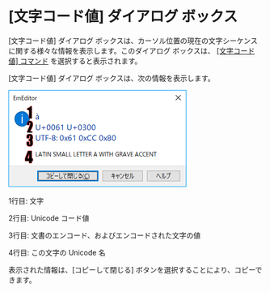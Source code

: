 # \[文字コード値\] ダイアログ ボックス

\[文字コード値\] ダイアログ ボックスは、カーソル位置の現在の文字シーケンスに関する様々な情報を表示します。このダイアログ ボックスは、 [\[文字コード値\] コマンド](../../cmd/view/watch_char_code) を選択すると表示されます。

\[文字コード値\] ダイアログ ボックスは、次の情報を表示します。

![Screenshot of the Character Code Value dialog box with labled line numbers.](../../images/characterCodeValueDialog.png)

1行目: 文字

2行目: Unicode コード値

3行目: 文書のエンコード、およびエンコードされた文字の値

4行目: この文字の Unicode 名

表示された情報は、\[コピーして閉じる\] ボタンを選択することにより、コピーできます。

